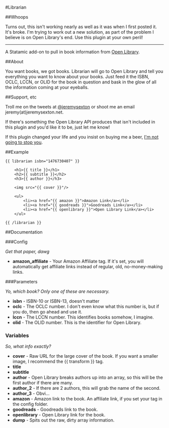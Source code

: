 #Librarian

##Whoops

Turns out, this isn't working nearly as well as it was when I first posted it. It's broke. I'm trying to work out a new solution, as part of the problem I believe is on Open Library's end. Use this plugin at your own peril!

***

A Statamic add-on to pull in book information from [Open Library](http://openlibrary.org).

##About

You want books, we got books. Librarian will go to Open Library and tell you everything you want to know about your books. Just feed it the ISBN, OCLC, LCCN, or OLID for the book in question and bask in the glow of all the information coming at your eyeballs.

##Support, etc

Troll me on the tweets at [@jeremysexton](http://twitter.com/jeremysexton) or shoot me an email jeremy(at)jeremysexton.net.

If there's something the Open Library API produces that isn't included in this plugin and you'd like it to be, just let me know!

If this plugin changed your life and you insist on buying me a beer, [I'm not going to stop you](https://www.paypal.com/cgi-bin/webscr?cmd=_s-xclick&hosted_button_id=LTC6XY9F7RTJ2).

##Example

```
{{ librarian isbn="1476730407" }}

	<h1>{{ title }}</h1>
	<h2>{{ subtitle }}</h2>
	<h3>{{ author }}</h3>
	
	<img src="{{ cover }}"/>
	
	<ul>
		<li><a href="{{ amazon }}">Amazon Link</a></li>
		<li><a href="{{ goodreads }}">Goodreads Link</a></li>
		<li><a href="{{ openlibrary }}">Open Library Link</a></li>
	</ul>

{{ /librarian }}
```

##Documentation

###Config

*Get that paper, dawg*

* **amazon_affiliate** - Your Amazon Affiliate tag. If it's set, you will automatically get affiliate links instead of regular, old, no-money-making links.

###Parameters

*Yo, which book? Only one of these are necessary.*

* **isbn** - ISBN-10 or ISBN-13, doesn't matter
* **oclc** - The OCLC number. I don't even know what this number is, but if you do, then go ahead and use it.
* **lccn** - The LCCN number. This identifies books somehow, I imagine.
* **olid** - The OLID number. This is the identifier for Open Library.

### Variables

*So, what info exactly?*

* **cover** - Raw URL for the large cover of the book. If you want a smaller image, I recommend the {{ transform }} tag.
* **title**
* **subtitle**
* **author** - Open Library breaks authors up into an array, so this will be the first author if there are many.
* **author_2** - If there are 2 authors, this will grab the name of the second.
* **author_3** - Obvi…
* **amazon** - Amazon link to the book. An affiliate link, if you set your tag in the config folder.
* **goodreads** - Goodreads link to the book.
* **openlibrary** - Open Library link for the book.
* **dump** - Spits out the raw, dirty array information.